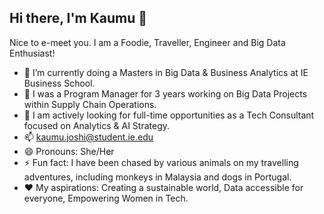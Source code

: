 ## Hi there, I'm Kaumu 👋

Nice to e-meet you. I am a Foodie, Traveller, Engineer and Big Data Enthusiast!
- 🔭 I’m currently doing a Masters in Big Data & Business Analytics at IE Business School.
- 💼 I was a Program Manager for 3 years working on Big Data Projects within Supply Chain Operations.
-  🧐 I am actively looking for full-time opportunities as a Tech Consultant focused on Analytics & AI Strategy.
- 📫 kaumu.joshi@student.ie.edu
- 😄 Pronouns: She/Her
- ⚡ Fun fact: I have been chased by various animals on my travelling adventures, including monkeys in Malaysia and dogs in Portugal.
- ❤️ My aspirations: Creating a sustainable world, Data accessible for everyone, Empowering Women in Tech.
